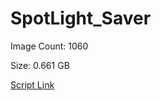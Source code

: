 # SpotLight_Saver

Image Count: 1060

Size: 0.661 GB

[Script Link](https://github.com/liuyal/Archive/blob/master/Python/Utilities/Miscellaneous/spotlight_saver.py)